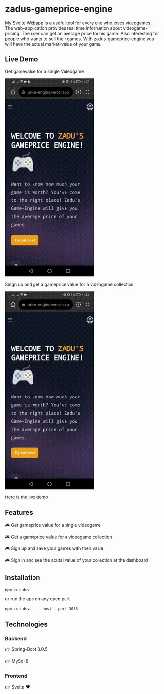 # zadus-gameprice-engine
My Svelte Webapp is a useful tool for every one who loves videogames. The web-application provides real time information about videogame-pricing. The user can get an average price for his game. Also interesting for people who wants to sell their games. With zadus-gameprice-engine you will have the actual market-value of your game.
## Live Demo
Get gamevalue for a single Videogame

![](https://github.com/zadu009/zadus-gameprice-engine/blob/main/GamevalueGIF.gif.gif)

Singn up and get a gameprice value for a videogame collection

![](https://github.com/zadu009/zadus-gameprice-engine/blob/main/SignupGiF.gif.gif)

[Here is the live demo](https://zadus-gameprice-engine.vercel.app/)

## Features
:video_game: Get gameprice value for a single videogame

:video_game: Get a gameprice value for a videogame collection

:video_game: Sign up and save your games with their value

:video_game: Sign in and see the acutal value of your collection at the dashboard

## Installation
`npm run dev`

or run the app on any open port

`npm run dev -- --host --port 3033`

## Technologies

### Backend

:point_right: Spring-Boot 3.0.5

:point_right: MySql 8

### Frontend

:point_right: Svelte :heart:
